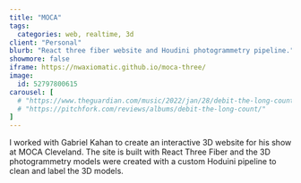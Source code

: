```yaml
---
title: "MOCA"
tags:
  categories: web, realtime, 3d
client: "Personal"
blurb: "React three fiber website and Houdini photogrammetry pipeline."
showmore: false
iframe: https://nwaxiomatic.github.io/moca-three/
image:
  id: 52797800615
carousel: [
  # "https://www.theguardian.com/music/2022/jan/28/debit-the-long-count-review-delia-beatriz",
  # "https://pitchfork.com/reviews/albums/debit-the-long-count/"
]
---
```


I worked with Gabriel Kahan to create an interactive 3D website for his show at MOCA Cleveland. The site is built with React Three Fiber and the 3D photogrammetry models were created with a custom Hoduini pipeline to clean and label the 3D models.